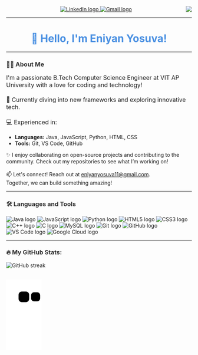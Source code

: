 <img align="right" src="https://visitor-badge.laobi.icu/badge?page_id=eniyanyosuva.eniyanyosuva" />
<div align="center">
  <a href="https://www.linkedin.com/in/eniyanyosuva" target="_blank">
    <img src="https://img.shields.io/static/v1?message=LinkedIn&logo=linkedin&label=&color=0077B5&logoColor=white&style=for-the-badge" height="25" alt="LinkedIn logo" />
  </a>
  <a href="mailto:eniyanyosuva11@gmail.com" target="_blank">
    <img src="https://img.shields.io/static/v1?message=Gmail&logo=gmail&label=&color=D14836&logoColor=white&style=for-the-badge" height="25" alt="Gmail logo" />
  </a>
</div>

---

<h1 align="center" style="color: #4A90E2;">👋 Hello, I'm Eniyan Yosuva!</h1>

---

<h3 align="left" style="color: #333;">👩‍💻 About Me</h3>

<p align="left" style="font-size: 16px;">
  I'm a passionate B.Tech Computer Science Engineer at VIT AP University with a love for coding and technology!<br><br>
  🌱 Currently diving into new frameworks and exploring innovative tech.<br><br>
  💻 Experienced in:
  <ul>
    <li><strong>Languages:</strong> Java, JavaScript, Python, HTML, CSS</li>
    <li><strong>Tools:</strong> Git, VS Code, GitHub</li>
  </ul>
  ✨ I enjoy collaborating on open-source projects and contributing to the community. Check out my repositories to see what I’m working on!<br><br>
  📫 Let's connect! Reach out at <a href="mailto:eniyanyosuva11@gmail.com">eniyanyosuva11@gmail.com</a>.<br>
  Together, we can build something amazing!
</p>

---

<h3 align="left" style="color: #333;">🛠 Languages and Tools</h3>

<div align="left">
  <img src="https://cdn.jsdelivr.net/gh/devicons/devicon/icons/java/java-original.svg" height="40" alt="Java logo" />
  <img src="https://cdn.jsdelivr.net/gh/devicons/devicon/icons/javascript/javascript-original.svg" height="40" alt="JavaScript logo" />
  <img src="https://cdn.jsdelivr.net/gh/devicons/devicon/icons/python/python-original.svg" height="40" alt="Python logo" />
  <img src="https://cdn.jsdelivr.net/gh/devicons/devicon/icons/html5/html5-original.svg" height="40" alt="HTML5 logo" />
  <img src="https://cdn.jsdelivr.net/gh/devicons/devicon/icons/css3/css3-original.svg" height="40" alt="CSS3 logo" />
  <img src="https://cdn.jsdelivr.net/gh/devicons/devicon/icons/cplusplus/cplusplus-original.svg" height="40" alt="C++ logo" />
  <img src="https://cdn.jsdelivr.net/gh/devicons/devicon/icons/c/c-original.svg" height="40" alt="C logo" />
  <img src="https://cdn.jsdelivr.net/gh/devicons/devicon/icons/mysql/mysql-original.svg" height="40" alt="MySQL logo" />
  <img src="https://cdn.jsdelivr.net/gh/devicons/devicon/icons/git/git-original.svg" height="40" alt="Git logo" />
  <img src="https://cdn.jsdelivr.net/gh/devicons/devicon/icons/github/github-original.svg" height="40" alt="GitHub logo" />
  <img src="https://cdn.jsdelivr.net/gh/devicons/devicon/icons/vscode/vscode-original.svg" height="40" alt="VS Code logo" />
  <img src="https://cdn.jsdelivr.net/gh/devicons/devicon/icons/googlecloud/googlecloud-original.svg" height="40" alt="Google Cloud logo" />
</div>

---

<h3 align="left" style="color: #333;">🔥 My GitHub Stats:</h3>
<p align="left">
  <img src="https://github-readme-streak-stats.herokuapp.com/?user=eniyanyosuva&theme=dark&background=000000" alt="GitHub streak" />
</p>

![snake gif](https://github.com/eniyanyosuva/eniyanyosuva/blob/output/github-contribution-grid-snake.svg)
---
